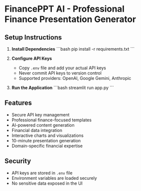 # FinancePPT AI - Professional Finance Presentation Generator

## Setup Instructions

1. **Install Dependencies**
   \`\`\`bash
   pip install -r requirements.txt
   \`\`\`

2. **Configure API Keys**
   - Copy `.env` file and add your actual API keys
   - Never commit API keys to version control
   - Supported providers: OpenAI, Google Gemini, Anthropic

3. **Run the Application**
   \`\`\`bash
   streamlit run app.py
   \`\`\`

## Features

-  Secure API key management 
-  Professional finance-focused templates
-  AI-powered content generation
-  Financial data integration
-  Interactive charts and visualizations
-  10-minute presentation generation
-  Domain-specific financial expertise

## Security

- API keys are stored in `.env` file 
- Environment variables are loaded securely
- No sensitive data exposed in the UI
